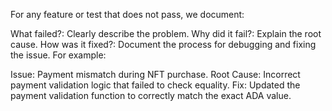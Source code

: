For any feature or test that does not pass, we document:

What failed?: Clearly describe the problem.
Why did it fail?: Explain the root cause.
How was it fixed?: Document the process for debugging and fixing the issue.
For example:

Issue: Payment mismatch during NFT purchase.
Root Cause: Incorrect payment validation logic that failed to check equality.
Fix: Updated the payment validation function to correctly match the exact ADA value.